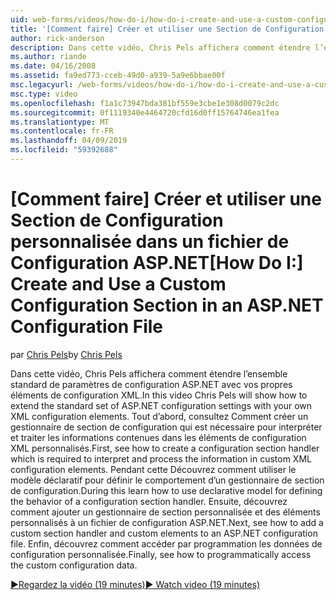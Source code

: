 ```yaml
---
uid: web-forms/videos/how-do-i/how-do-i-create-and-use-a-custom-configuration-section-in-an-aspnet-configuration-file
title: '[Comment faire] Créer et utiliser une Section de Configuration personnalisée dans un fichier de Configuration ASP.NET | Microsoft Docs'
author: rick-anderson
description: Dans cette vidéo, Chris Pels affichera comment étendre l’ensemble standard de paramètres de configuration ASP.NET avec vos propres éléments de configuration XML. Consultez tout d’abord, comment...
ms.author: riande
ms.date: 04/16/2008
ms.assetid: fa9ed773-cceb-49d0-a939-5a9e6bbae00f
msc.legacyurl: /web-forms/videos/how-do-i/how-do-i-create-and-use-a-custom-configuration-section-in-an-aspnet-configuration-file
msc.type: video
ms.openlocfilehash: f1a1c73947bda381bf559e3cbe1e308d0079c2dc
ms.sourcegitcommit: 0f1119340e4464720cfd16d0ff15764746ea1fea
ms.translationtype: MT
ms.contentlocale: fr-FR
ms.lasthandoff: 04/09/2019
ms.locfileid: "59392688"
---
```

# <a name="how-do-i-create-and-use-a-custom-configuration-section-in-an-aspnet-configuration-file"></a><span data-ttu-id="bf164-104">[Comment faire] Créer et utiliser une Section de Configuration personnalisée dans un fichier de Configuration ASP.NET</span><span class="sxs-lookup"><span data-stu-id="bf164-104">[How Do I:] Create and Use a Custom Configuration Section in an ASP.NET Configuration File</span></span>

<span data-ttu-id="bf164-105">par [Chris Pels](https://twitter.com/chrispels)</span><span class="sxs-lookup"><span data-stu-id="bf164-105">by [Chris Pels](https://twitter.com/chrispels)</span></span>

<span data-ttu-id="bf164-106">Dans cette vidéo, Chris Pels affichera comment étendre l’ensemble standard de paramètres de configuration ASP.NET avec vos propres éléments de configuration XML.</span><span class="sxs-lookup"><span data-stu-id="bf164-106">In this video Chris Pels will show how to extend the standard set of ASP.NET configuration settings with your own XML configuration elements.</span></span> <span data-ttu-id="bf164-107">Tout d’abord, consultez Comment créer un gestionnaire de section de configuration qui est nécessaire pour interpréter et traiter les informations contenues dans les éléments de configuration XML personnalisés.</span><span class="sxs-lookup"><span data-stu-id="bf164-107">First, see how to create a configuration section handler which is required to interpret and process the information in custom XML configuration elements.</span></span> <span data-ttu-id="bf164-108">Pendant cette Découvrez comment utiliser le modèle déclaratif pour définir le comportement d’un gestionnaire de section de configuration.</span><span class="sxs-lookup"><span data-stu-id="bf164-108">During this learn how to use declarative model for defining the behavior of a configuration section handler.</span></span> <span data-ttu-id="bf164-109">Ensuite, découvrez comment ajouter un gestionnaire de section personnalisée et des éléments personnalisés à un fichier de configuration ASP.NET.</span><span class="sxs-lookup"><span data-stu-id="bf164-109">Next, see how to add a custom section handler and custom elements to an ASP.NET configuration file.</span></span> <span data-ttu-id="bf164-110">Enfin, découvrez comment accéder par programmation les données de configuration personnalisée.</span><span class="sxs-lookup"><span data-stu-id="bf164-110">Finally, see how to programmatically access the custom configuration data.</span></span>

[<span data-ttu-id="bf164-111">&#9654;Regardez la vidéo (19 minutes)</span><span class="sxs-lookup"><span data-stu-id="bf164-111">&#9654; Watch video (19 minutes)</span></span>](https://channel9.msdn.com/Blogs/ASP-NET-Site-Videos/how-do-i-create-and-use-a-custom-configuration-section-in-an-aspnet-configuration-file)
